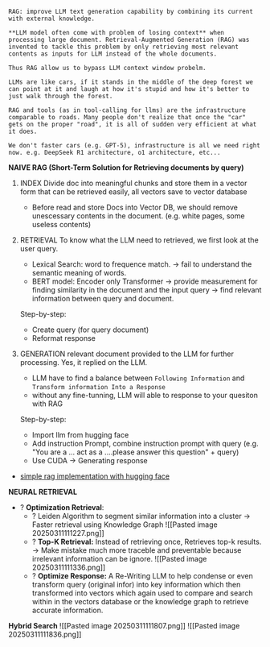 
```ad-abstract
RAG: improve LLM text generation capability by combining its current with external knowledge.
```

```ad-question
**LLM model often come with problem of losing context** when processing large document. Retrieval-Augmented Generation (RAG) was invented to tackle this problem by only retrieving most relevant contents as inputs for LLM instead of the whole documents. 

Thus RAG allow us to bypass LLM context window probelm.
```

```ad-seealso
LLMs are like cars, if it stands in the middle of the deep forest we can point at it and laugh at how it's stupid and how it's better to just walk through the forest.

RAG and tools (as in tool-calling for llms) are the infrastructure comparable to roads. Many people don't realize that once the "car" gets on the proper "road", it is all of sudden very efficient at what it does.

We don't faster cars (e.g. GPT-5), infrastructure is all we need right now. e.g. DeepSeek R1 architecture, o1 architecture, etc...
```


**NAIVE RAG (Short-Term Solution for Retrieving documents by query)**
1) INDEX
	Divide doc into meaningful chunks and store them in a vector form that can be retrieved easily, all vectors save to vector database
	 + Before read and store Docs into Vector DB, we should remove unescessary contents in the document. (e.g. white pages, some useless contents)
	   
2) RETRIEVAL
	 To know what the LLM need to retrieved, we first look at the user query. 
	 + Lexical Search: word to frequence match. -> fail to understand the semantic meaning of words.
	 + BERT model: Encoder only Transformer -> provide measurement for finding similarity in the document and the input query -> find relevant information between query and document. 
	
	Step-by-step:
	+ Create query (for query document)
	+ Reformat response 
	
	
3) GENERATION
	relevant document provided to the LLM for further processing. Yes, it replied on the LLM.
	+ LLM have to find a balance between `Following Information` and `Transform information Into a Response` 
	+ without any fine-tunning, LLM will able to response to your quesiton with RAG
	
	Step-by-step:
	+ Import llm from hugging face
	+ Add instruction Prompt, combine instruction prompt with query (e.g. "You are a ... act as a ....please answer this question" + query)
	+ Use CUDA -> Generating response 
+ [simple rag implementation with hugging face](https://towardsdatascience.com/how-to-improve-llms-with-rag-abdc132f76ac/)

**NEURAL RETRIEVAL**




+ ? **Optimization Retrieval**: 
	+ ? Leiden Algorithm to segment similar information into a cluster -> Faster retrieval using Knowledge Graph  ![[Pasted image 20250311111227.png]]
	+ ? **Top-K Retrieval:** Instead of retrieving once, Retrieves top-k results.    
	-> Make mistake much more traceble and preventable because irrelevant information can be ignore. ![[Pasted image 20250311111336.png]]
	+ ? **Optimize Response:** A Re-Writing LLM to help condense or even transform query (original infor) into key information which then transformed into vectors which again used to compare and search within in the vectors database or the knowledge graph to retrieve accurate information.
 

**Hybrid Search**
![[Pasted image 20250311111807.png]]
![[Pasted image 20250311111836.png]]

